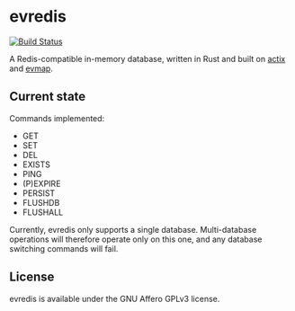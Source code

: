 # evredis

[![Build Status](https://cloud.drone.io/api/badges/mwolting/evredis/status.svg)](https://cloud.drone.io/mwolting/evredis)

A Redis-compatible in-memory database, written in Rust and built on [actix](https://github.com/actix/actix) and [evmap](https://github.com/jonhoo/rust-evmap).

## Current state

Commands implemented:

- GET
- SET
- DEL
- EXISTS
- PING
- (P)EXPIRE
- PERSIST
- FLUSHDB
- FLUSHALL

Currently, evredis only supports a single database. Multi-database operations will therefore operate only on this one, and any database switching commands
will fail.

## License

evredis is available under the GNU Affero GPLv3 license.
